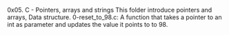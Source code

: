 0x05. C - Pointers, arrays and strings
This folder introduce pointers and arrays, Data structure.
0-reset_to_98.c: A function that takes a pointer to an int as parameter and updates the value it points to to 98.

